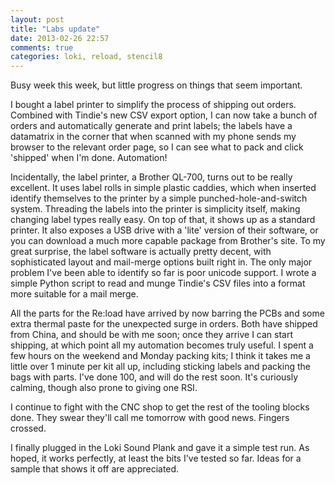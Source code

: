 ```yaml
---
layout: post
title: "Labs update"
date: 2013-02-26 22:57
comments: true
categories: loki, reload, stencil8
---
```


Busy week this week, but little progress on things that seem important.

I bought a label printer to simplify the process of shipping out orders. Combined with Tindie's new CSV export option, I can now take a bunch of orders and automatically generate and print labels; the labels have a datamatrix in the corner that when scanned with my phone sends my browser to the relevant order page, so I can see what to pack and click 'shipped' when I'm done. Automation!

Incidentally, the label printer, a Brother QL-700, turns out to be really excellent. It uses label rolls in simple plastic caddies, which when inserted identify themselves to the printer by a simple punched-hole-and-switch system. Threading the labels into the printer is simplicity itself, making changing label types really easy. On top of that, it shows up as a standard printer. It also exposes a USB drive with a 'lite' version of their software, or you can download a much more capable package from Brother's site. To my great surprise, the label software is actually pretty decent, with sophisticated layout and mail-merge options built right in. The only major problem I've been able to identify so far is poor unicode support. I wrote a simple Python script to read and munge Tindie's CSV files into a format more suitable for a mail merge.

All the parts for the Re:load have arrived by now barring the PCBs and some extra thermal paste for the unexpected surge in orders. Both have shipped from China, and should be with me soon; once they arrive I can start shipping, at which point all my automation becomes truly useful. I spent a few hours on the weekend and Monday packing kits; I think it takes me a little over 1 minute per kit all up, including sticking labels and packing the bags with parts. I've done 100, and will do the rest soon. It's curiously calming, though also prone to giving one RSI.

I continue to fight with the CNC shop to get the rest of the tooling blocks done. They swear they'll call me tomorrow with good news. Fingers crossed.

I finally plugged in the Loki Sound Plank and gave it a simple test run. As hoped, it works perfectly, at least the bits I've tested so far. Ideas for a sample that shows it off are appreciated.
